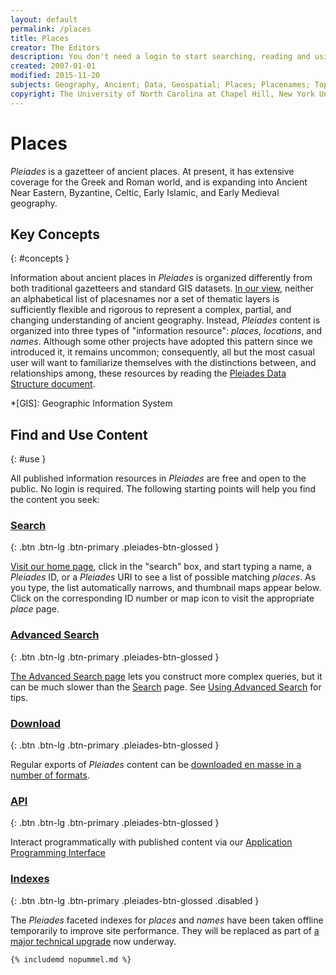 ```yaml
---
layout: default
permalink: /places
title: Places
creator: The Editors
description: You don't need a login to start searching, reading and using Pleiades information, but you do need one if you wish to contribute corrections and new content.
created: 2007-01-01
modified: 2015-11-20
subjects: Geography, Ancient; Data, Geospatial; Places; Placenames; Toponyms; Locations; Coordinates
copyright: The University of North Carolina at Chapel Hill, New York University, and the Editors
---
```


<div class="content-main">

# Places

_Pleiades_ is a gazetteer of ancient places. At present, it has extensive coverage for the Greek and Roman world, and is expanding into Ancient Near Eastern, Byzantine, Celtic, Early Islamic, and Early Medieval geography.

## Key Concepts 
{: #concepts }

Information about ancient places in _Pleiades_ is organized differently from both traditional gazetteers and standard GIS datasets. [In our view](/docs/papers-and-presentations/whats-an-un-gis), neither an alphabetical list of placesnames nor a set of thematic layers is sufficiently flexible and rigorous to represent a complex, partial, and changing understanding of ancient geography. Instead, _Pleiades_ content is organized into three types of "information resource": _places_, _locations_, and _names_. Although some other projects have adopted this pattern since we introduced it, it remains uncommon; consequently, all but the most casual user will want to familiarize themselves with the distinctions between, and relationships among, these resources by reading the [Pleiades Data Structure document](help/data-structure).

*[GIS]: Geographic Information System

<div class="pleiades-btn-panel">

## Find and Use Content 
{: #use }

All published information resources in _Pleiades_ are free and open to the public. No login is required. The following starting points will help you find the content you seek:

<div>

### [Search](/) 
{: .btn .btn-lg .btn-primary .pleiades-btn-glossed }

[Visit our home page](/), click in the "search" box, and start typing a name, a _Pleiades_ ID, or a _Pleiades_ URI to see a list of possible matching _places_. As you type, the list automatically narrows, and thumbnail maps appear below. Click on the corresponding ID number or map icon to visit the appropriate _place_ page.

</div>

<div>

### [Advanced Search](/search_form) 
{: .btn .btn-lg .btn-primary .pleiades-btn-glossed }

[The Advanced Search page](/search_form) lets you construct more complex queries, but it can be much slower than the [Search](/search) page. See [Using Advanced Search](help/using-advanced-search) for tips.

</div>

<div>

### [Download](/downloads) 
{: .btn .btn-lg .btn-primary .pleiades-btn-glossed }

Regular exports of _Pleiades_ content can be [downloaded en masse in a number of formats](/downloads).

</div>

<div>

### [API](http://api.pleiades.stoa.org) 
{: .btn .btn-lg .btn-primary .pleiades-btn-glossed }

Interact programmatically with published content via our [Application Programming Interface](http://api.pleiades.stoa.org)

</div>

<div>

### [Indexes]() 
{: .btn .btn-lg .btn-primary .pleiades-btn-glossed .disabled }

The _Pleiades_ faceted indexes for _places_ and _names_ have been taken offline temporarily to improve site performance. They will be replaced as part of [a major technical upgrade](https://github.com/isawnyu/pleiades-gazetteer#pleiades-3) now underway. 

</div>

</div>

</div>

<div class="sidebar dogear">

	{% includemd nopummel.md %}

</div>
